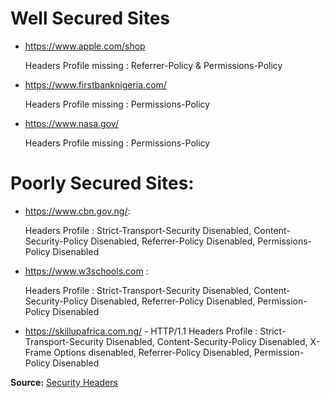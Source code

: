 # Well Secured Sites

* https://www.apple.com/shop

  Headers Profile missing : Referrer-Policy & Permissions-Policy

* https://www.firstbanknigeria.com/

  Headers Profile missing : Permissions-Policy

* https://www.nasa.gov/

  Headers Profile missing : Permissions-Policy




# Poorly Secured Sites:

* https://www.cbn.gov.ng/:

  Headers Profile : Strict-Transport-Security Disenabled, Content-Security-Policy Disenabled, Referrer-Policy Disenabled, Permissions-Policy Disenabled


* https://www.w3schools.com :

  Headers Profile : Strict-Transport-Security Disenabled, Content-Security-Policy Disenabled, Referrer-Policy Disenabled, Permission-Policy Disenabled


* https://skillupafrica.com.ng/ - HTTP/1.1
  Headers Profile : Strict-Transport-Security Disenabled, Content-Security-Policy Disenabled, X-Frame Options disenabled, Referrer-Policy Disenabled, Permission-Policy Disenabled

**Source:** [Security Headers](securityheaders.com)
